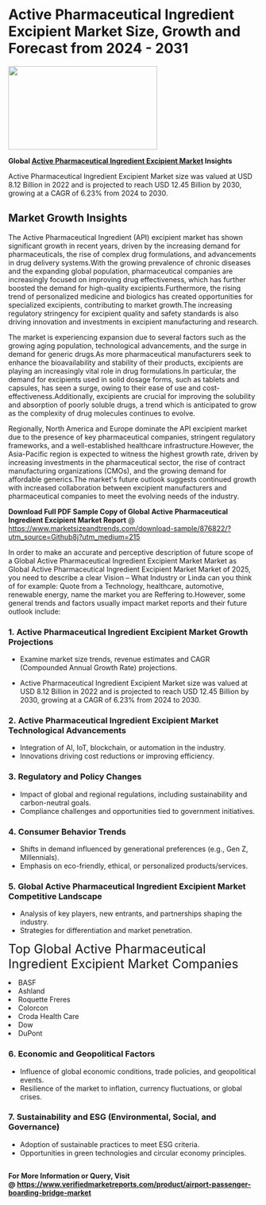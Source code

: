 <H1>Active Pharmaceutical Ingredient Excipient Market Size, Growth and Forecast from 2024 - 2031</H1><img class="aligncenter size-medium wp-image-584254" src="https://thirdeyenews.in/wp-content/uploads/2024/09/Global-Market-Research-300x168.jpeg" alt="" width="300" height="168" /><p><strong>Global&nbsp;<a href="https://www.marketsizeandtrends.com/download-sample/876822/?utm_source=Github8j?utm_medium=215">Active Pharmaceutical Ingredient Excipient Market</a> Insights</strong></p><p>Active Pharmaceutical Ingredient Excipient Market size was valued at USD 8.12 Billion in 2022 and is projected to reach USD 12.45 Billion by 2030, growing at a CAGR of 6.23% from 2024 to 2030.</p><p><h2>Market Growth Insights</h2> <p>The Active Pharmaceutical Ingredient (API) excipient market has shown significant growth in recent years, driven by the increasing demand for pharmaceuticals, the rise of complex drug formulations, and advancements in drug delivery systems.With the growing prevalence of chronic diseases and the expanding global population, pharmaceutical companies are increasingly focused on improving drug effectiveness, which has further boosted the demand for high-quality excipients.Furthermore, the rising trend of personalized medicine and biologics has created opportunities for specialized excipients, contributing to market growth.The increasing regulatory stringency for excipient quality and safety standards is also driving innovation and investments in excipient manufacturing and research.</p> <p>The market is experiencing expansion due to several factors such as the growing aging population, technological advancements, and the surge in demand for generic drugs.As more pharmaceutical manufacturers seek to enhance the bioavailability and stability of their products, excipients are playing an increasingly vital role in drug formulations.In particular, the demand for excipients used in solid dosage forms, such as tablets and capsules, has seen a surge, owing to their ease of use and cost-effectiveness.Additionally, excipients are crucial for improving the solubility and absorption of poorly soluble drugs, a trend which is anticipated to grow as the complexity of drug molecules continues to evolve.</p> <p>Regionally, North America and Europe dominate the API excipient market due to the presence of key pharmaceutical companies, stringent regulatory frameworks, and a well-established healthcare infrastructure.However, the Asia-Pacific region is expected to witness the highest growth rate, driven by increasing investments in the pharmaceutical sector, the rise of contract manufacturing organizations (CMOs), and the growing demand for affordable generics.The market's future outlook suggests continued growth with increased collaboration between excipient manufacturers and pharmaceutical companies to meet the evolving needs of the industry.</p> <p><span class=""><strong>Download Full PDF Sample Copy of Global Active Pharmaceutical Ingredient Excipient Market Report</strong> @ <a href="https://www.marketsizeandtrends.com/download-sample/876822/?utm_source=Github8j?utm_medium=215" target="_blank">https://www.marketsizeandtrends.com/download-sample/876822/?utm_source=Github8j?utm_medium=215</a></span></p><p>In order to make an accurate and perceptive description of future scope of a Global&nbsp;Active Pharmaceutical Ingredient Excipient Market Market as Global&nbsp;Active Pharmaceutical Ingredient Excipient Market Market of 2025, you need to describe a clear Vision &ndash; What Industry or Linda can you think of for example: Quote from a Technology, healthcare, automotive, renewable energy, name the market you are Reffering to.However, some general trends and factors usually impact market reports and their future outlook include:</p><h3>1.&nbsp;<strong>Active Pharmaceutical Ingredient Excipient Market Growth Projections</strong></h3><ul><li>Examine market size trends, revenue estimates and CAGR (Compounded Annual Growth Rate) projections.</li><li><p>Active Pharmaceutical Ingredient Excipient Market size was valued at USD 8.12 Billion in 2022 and is projected to reach USD 12.45 Billion by 2030, growing at a CAGR of 6.23% from 2024 to 2030.</p></li></ul><h3>2.&nbsp;<strong>Active Pharmaceutical Ingredient Excipient Market Technological Advancements</strong></h3><ul><li>Integration of AI, IoT, blockchain, or automation in the industry.</li><li>Innovations driving cost reductions or improving efficiency.</li></ul><h3>3.&nbsp;<strong>Regulatory and Policy Changes</strong></h3><ul><li>Impact of global and regional regulations, including sustainability and carbon-neutral goals.</li><li>Compliance challenges and opportunities tied to government initiatives.</li></ul><h3>4.&nbsp;<strong>Consumer Behavior Trends</strong></h3><ul><li>Shifts in demand influenced by generational preferences (e.g., Gen Z, Millennials).</li><li>Emphasis on eco-friendly, ethical, or personalized products/services.</li></ul><h3>5.&nbsp;<strong>Global Active Pharmaceutical Ingredient Excipient Market Competitive Landscape</strong></h3><ul><li>Analysis of key players, new entrants, and partnerships shaping the industry.</li><li>Strategies for differentiation and market penetration.</li></ul><p data-pm-slice="1 1 []"><span style="color: inherit; font-family: inherit; font-size: 25px;">Top Global Active Pharmaceutical Ingredient Excipient Market Companies</span></p><div class="" data-test-id=""><p><li>BASF</li><li> Ashland</li><li> Roquette Freres</li><li> Colorcon</li><li> Croda Health Care</li><li> Dow</li><li> DuPont</li></p></div><h3>6.&nbsp;<strong>Economic and Geopolitical Factors</strong></h3><ul><li>Influence of global economic conditions, trade policies, and geopolitical events.</li><li>Resilience of the market to inflation, currency fluctuations, or global crises.</li></ul><h3>7.&nbsp;<strong>Sustainability and ESG (Environmental, Social, and Governance)</strong></h3><ul><li>Adoption of sustainable practices to meet ESG criteria.</li><li>Opportunities in green technologies and circular economy principles.</li></ul><h2><strong style="font-size: 14px;">For More Information or Query, Visit @&nbsp;</strong><a style="background-color: #ffffff; font-size: 14px;" href="https://www.marketsizeandtrends.com/report/active-pharmaceutical-ingredient-excipient-market/" target="_blank">https://www.verifiedmarketreports.com/product/airport-passenger-boarding-bridge-market</a></h2>